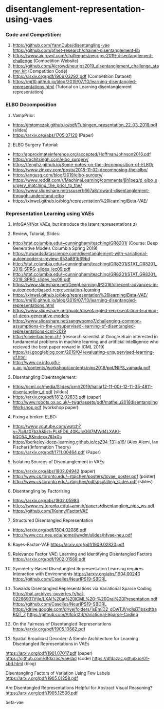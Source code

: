 # disentanglement-representation-using-vaes

### Code and Competition:


1. https://github.com/YannDubs/disentangling-vae
   https://github.com/pfnet-research/chainer-disentanglement-lib
2. https://www.aicrowd.com/challenges/neurips-2019-disentanglement-challenge (Competition Website)
3. https://github.com/AIcrowd/neurips2019_disentanglement_challenge_starter_kit (Competition Code)
4. https://arxiv.org/pdf/1906.03292.pdf (Competition Dataset)
4. https://mj10.github.io/blog/2019/07/10/learning-disentangled-representations.html (Tutorial on Learning disentanglement representation)

### ELBO Decomposition

1. VampPrior:

* https://jmtomczak.github.io/pdf/Tubingen_presentation_22_03_2018.pdf (slides)
* https://arxiv.org/abs/1705.07120 (Paper)

2. ELBO Surgery Tutorial:

* http://approximateinference.org/accepted/HoffmanJohnson2016.pdf
* https://rachitsingh.com/elbo_surgery/ 
* https://fenghz.github.io/Some-notes-on-the-decomposition-of-ELBO/
* https://www.zinkov.com/posts/2018-11-02-decomposing-the-elbo/
* https://angusg.com/blog/2019/elbo-surgery/
* https://www.reddit.com/r/MachineLearning/comments/8h1peq/d_elbo_surgery_matching_the_prior_to_the/
* https://www.slideshare.net/ssuserb667a8/toward-disentanglement-through-understand-elbo
* https://xlnwel.github.io/blog/representation%20learning/Beta-VAE/






### Representation Learning using VAEs 

1. InfoGAN(Not VAEs, but introduce the latent representations $z$)


2. Review, Tutorial, Slides:
* http://stat.columbia.edu/~cunningham/teaching/GR8201/ (Course: Deep Generative Models Columbia Spring 2019)
* https://towardsdatascience.com/disentanglement-with-variational-autoencoder-a-review-653a891b69bd
* http://stat.columbia.edu/~cunningham/teaching/GR8201/STAT_GR8201_2019_SPRG_slides_lec09.pdf
* http://stat.columbia.edu/~cunningham/teaching/GR8201/STAT_GR8201_2019_SPRG_slides_lec08.pdf
* https://www.slideshare.net/DeepLearningJP2016/dlrecent-advances-in-autoencoderbased-representation-learning
* https://xlnwel.github.io/blog/representation%20learning/Beta-VAE/
* https://mj10.github.io/blog/2019/07/10/learning-disentangled-representations.html
* https://www.slideshare.net/quolc/disentangled-representation-learning-of-deep-generative-models
* https://www.slideshare.net/sangwoomo7/challenging-common-assumptions-in-the-unsupervised-learning-of-disentangled-representations-icml-2019
* http://olivierbachem.ch/ (research scientist at Google Brain interested in fundamental problems in machine learning and artificial intelligence who recieved the best paper reward in ICML 2019)
* https://ai.googleblog.com/2019/04/evaluating-unsupervised-learning-of.html
* http://www.cv.info.gifu-u.ac.jp/contents/workshop/contents/nips2018/ppt/NIPS_yamada.pdf


3. Disentangling Disentanglement:
* https://icml.cc/media/Slides/icml/2019/halla(12-11-00)-12-11-35-4811-disentangling_d.pdf (slides)
* https://arxiv.org/pdf/1812.02833.pdf (paper)
* http://www.robots.ox.ac.uk/~twgr/assets/pdf/matheiu2018disentanglingWorkshop.pdf (workshop paper)


4. Fixing a broken ELBO:

* https://www.youtube.com/watch?v=7IalLt07bzA&list=PLkFD6_40KJIxG6I7MWd4LXAKl-kQO54_8&index=7&t=0s
* https://berkeley-deep-learning.github.io/cs294-131-s19/ (Alex Alemi, Ian Fischer)(Information Theory)
* https://arxiv.org/pdf/1711.00464.pdf (Paper)


5. Isolating Sources of Disentanglement in VAEs:
* https://arxiv.org/abs/1802.04942 (paper)
* http://www.cs.toronto.edu/~rtqichen/posters/tcvae_poster.pdf (poster)
* http://www.cs.toronto.edu/~rtqichen/pdfs/isolating_slides.pdf (slides)

6. Disentangling by Factorising
* https://arxiv.org/abs/1802.05983
* https://www.cs.toronto.edu/~amnih/papers/disentangling_nips_ws.pdf
* https://github.com/1Konny/FactorVAE

7. Structured Disentangled Representation
* https://arxiv.org/pdf/1804.02086.pdf
* http://www.ccs.neu.edu/home/jwvdm/slides/hfvae-neu.pdf


8. Bayes-Factor-VAE
https://arxiv.org/pdf/1909.02820.pdf

9. Relevance Factor VAE: Learning and Identifying Disentangled Factors
https://arxiv.org/pdf/1902.01568.pdf

10. Symmetry-Based Disentangled Representation Learning requires Interaction with Environments
https://arxiv.org/abs/1904.00243
https://github.com/Caselles/NeurIPS19-SBDRL


11. Towards Disentangled Representations via
Variational Sparse Coding
https://hal.archives-ouvertes.fr/hal-02266937/file/LXAI%20at%20ICML%20-%20Oral%20Presentation.pdf
https://github.com/Caselles/NeurIPS19-SBDRL
https://drive.google.com/drive/folders/1sEmiD2_dOwTJVydIsiZ1bsxdtbaBQT_Z
https://github.com/Alfo5123/Variational-Sparse-Coding

12. On the Fairness of Disentangled Representations
https://arxiv.org/pdf/1905.13662.pdf

13. Spatial Broadcast Decoder: A Simple Architecture for
Learning Disentangled Representations in VAEs

https://arxiv.org/pdf/1901.07017.pdf (paper)
https://github.com/dfdazac/vaesbd (code)
https://dfdazac.github.io/01-sbd.html (blog)



Disentangling Factors of Variation Using Few Labels
https://arxiv.org/pdf/1905.01258.pdf

Are Disentangled Representations Helpful for Abstract Visual Reasoning?
https://arxiv.org/pdf/1905.12506.pdf

beta-vae 